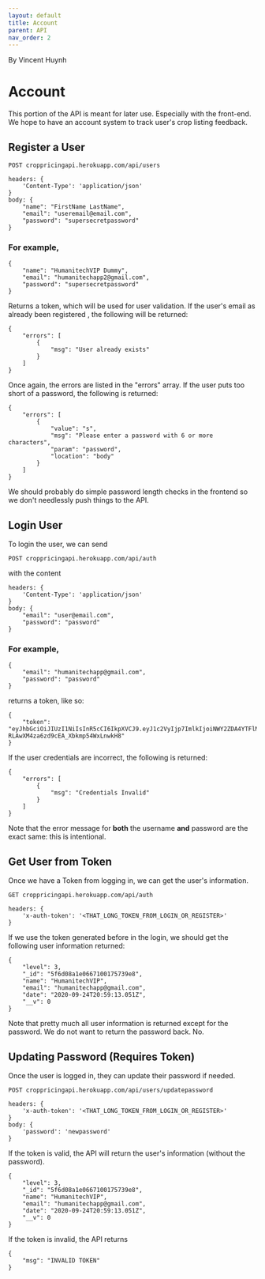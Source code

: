 ```yaml
---
layout: default
title: Account
parent: API
nav_order: 2
---
```

By Vincent Huynh
# Account

This portion of the API is meant for later use. Especially with the front-end. We hope to have an account system to track user's crop listing feedback. 

## Register a User
```
POST croppricingapi.herokuapp.com/api/users
```
```
headers: {
    'Content-Type': 'application/json'
}
body: {
    "name": "FirstName LastName",
	"email": "useremail@email.com",
	"password": "supersecretpassword"
}
```

### For example,
```
{
	"name": "HumanitechVIP Dummy",
	"email": "humanitechapp2@gmail.com",
	"password": "supersecretpassword"
}
```
Returns a token, which will be used for user validation. If the user's email as already been registered , the following will be returned:
```
{
    "errors": [
        {
            "msg": "User already exists"
        }
    ]
}
```
Once again, the errors are listed in the "errors" array. If the user puts too short of a password, the following is returned:
```
{
    "errors": [
        {
            "value": "s",
            "msg": "Please enter a password with 6 or more characters",
            "param": "password",
            "location": "body"
        }
    ]
}
```
We should probably do simple password length checks in the frontend so we don't needlessly push things to the API.

## Login User
To login the user, we can send 
```
POST croppricingapi.herokuapp.com/api/auth
```
with the content
```
headers: {
    'Content-Type': 'application/json'
}
body: {
    "email": "user@email.com",
	"password": "password"
}
```
### For example,
```
{
	"email": "humanitechapp@gmail.com",
	"password": "password"
}
```
returns a token, like so:
```
{
    "token": "eyJhbGciOiJIUzI1NiIsInR5cCI6IkpXVCJ9.eyJ1c2VyIjp7ImlkIjoiNWY2ZDA4YTFlMDY2NzEwMDE3NTczOWU4In0sImlhdCI6MTYwNTExOTUzOCwiZXhwIjoxNjA1MTIzMTM4fQ.C9kFKtgKpT-RLAwXM4za6zd9cEA_Xbkmp54WxLnwkH8"
}
```
If the user credentials are incorrect, the following is returned:
```
{
    "errors": [
        {
            "msg": "Credentials Invalid"
        }
    ]
}
```
Note that the error message for **both** the username **and** password are the exact same: this is intentional.

## Get User from Token
Once we have a Token from logging in, we can get the user's information.
```
GET croppricingapi.herokuapp.com/api/auth
```
```
headers: {
    'x-auth-token': '<THAT_LONG_TOKEN_FROM_LOGIN_OR_REGISTER>'
}
```
If we use the token generated before in the login, we should get the following user information returned:
```
{
    "level": 3,
    "_id": "5f6d08a1e0667100175739e8",
    "name": "HumanitechVIP",
    "email": "humanitechapp@gmail.com",
    "date": "2020-09-24T20:59:13.051Z",
    "__v": 0
}
```
Note that pretty much all user information is returned except for the password. We do not want to return the password back. No.

## Updating Password (Requires Token)
Once the user is logged in, they can update their password if needed.
```
POST croppricingapi.herokuapp.com/api/users/updatepassword
```
```
headers: {
    'x-auth-token': '<THAT_LONG_TOKEN_FROM_LOGIN_OR_REGISTER>'
}
body: {
    'password': 'newpassword'
}
```
If the token is valid, the API will return the user's information (without the password).
```
{
    "level": 3,
    "_id": "5f6d08a1e0667100175739e8",
    "name": "HumanitechVIP",
    "email": "humanitechapp@gmail.com",
    "date": "2020-09-24T20:59:13.051Z",
    "__v": 0
}
```
If the token is invalid, the API returns
```
{
    "msg": "INVALID TOKEN"
}
```